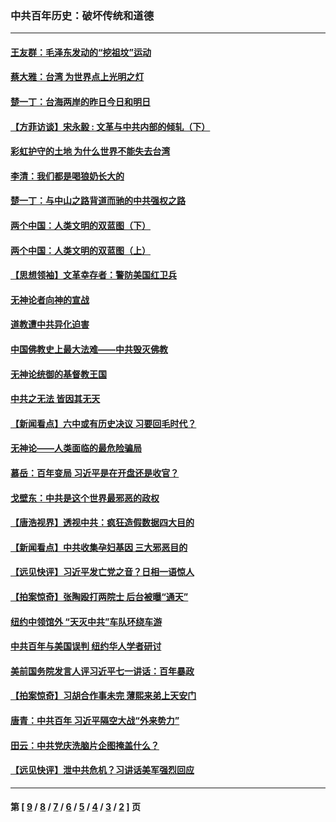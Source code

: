 ### 中共百年历史：破坏传统和道德
---
#### [王友群：毛泽东发动的“挖祖坟”运动](../../pages/nf1176114/n13723639.md?05040430) 
#### [蔡大雅：台湾 为世界点上光明之灯](../../pages/nf1176114/n13531530.md?05040430) 
#### [楚一丁：台海两岸的昨日今日和明日](../../pages/nf1176114/n13531468.md?05040430) 
#### [【方菲访谈】宋永毅 : 文革与中共内部的倾轧（下）](../../pages/nf1176114/n13486836.md?05040430) 
#### [彩虹护守的土地 为什么世界不能失去台湾](../../pages/nf1176114/n13476849.md?05040430) 
#### [李清：我们都是喝狼奶长大的](../../pages/nf1176114/n13471478.md?05040430) 
#### [楚一丁：与中山之路背道而驰的中共强权之路](../../pages/nf1176114/n13437270.md?05040430) 
#### [两个中国：人类文明的双蓝图（下）](../../pages/nf1176114/n13423132.md?05040430) 
#### [两个中国：人类文明的双蓝图（上）](../../pages/nf1176114/n13422687.md?05040430) 
#### [【思想领袖】文革幸存者：警防美国红卫兵](../../pages/nf1176114/n13339289.md?05040430) 
#### [无神论者向神的宣战](../../pages/nf1176114/n13281535.md?05040430) 
#### [道教遭中共异化迫害](../../pages/nf1176114/n13281463.md?05040430) 
#### [中国佛教史上最大法难——中共毁灭佛教](../../pages/nf1176114/n13281397.md?05040430) 
#### [无神论统御的基督教王国](../../pages/nf1176114/n13281280.md?05040430) 
#### [中共之无法 皆因其无天](../../pages/nf1176114/n13281088.md?05040430) 
#### [【新闻看点】六中或有历史决议 习要回毛时代？](../../pages/nf1176114/n13222895.md?05040430) 
#### [无神论——人类面临的最危险骗局](../../pages/nf1176114/n13196137.md?05040430) 
#### [慕岳：百年变局 习近平是在开盘还是收官？](../../pages/nf1176114/n13206516.md?05040430) 
#### [戈壁东：中共是这个世界最邪恶的政权](../../pages/nf1176114/n13085641.md?05040430) 
#### [【唐浩视界】透视中共：疯狂造假数据四大目的](../../pages/nf1176114/n13080590.md?05040430) 
#### [【新闻看点】中共收集孕妇基因 三大邪恶目的](../../pages/nf1176114/n13077182.md?05040430) 
#### [【远见快评】习近平发亡党之音？日相一语惊人](../../pages/nf1176114/n13074809.md?05040430) 
#### [【拍案惊奇】张陶殴打两院士 后台被曝“通天”](../../pages/nf1176114/n13070496.md?05040430) 
#### [纽约中领馆外 “天灭中共”车队环绕车游](../../pages/nf1176114/n13070693.md?05040430) 
#### [中共百年与美国误判 纽约华人学者研讨](../../pages/nf1176114/n13067969.md?05040430) 
#### [美前国务院发言人评习近平七一讲话：百年暴政](../../pages/nf1176114/n13066986.md?05040430) 
#### [【拍案惊奇】习胡合作事未完 薄熙来弟上天安门](../../pages/nf1176114/n13065867.md?05040430) 
#### [唐青：中共百年 习近平隔空大战“外来势力”](../../pages/nf1176114/n13065976.md?05040430) 
#### [田云：中共党庆洗脑片企图掩盖什么？](../../pages/nf1176114/n13064395.md?05040430) 
#### [【远见快评】泄中共危机？习讲话美军强烈回应](../../pages/nf1176114/n13064269.md?05040430) 

---
#### 第 [ [9](./9.md?05040430) / [8](./8.md?05040430) / [7](./7.md?05040430) / [6](./6.md?05040430) / [5](./5.md?05040430) / [4](./4.md?05040430) / [3](./3.md?05040430) / [2](./2.md?05040430) ] 页
